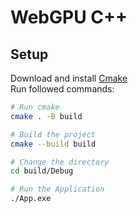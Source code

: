 <!-- Headings -->

# WebGPU C++

## Setup
Download and install [Cmake](https://cmake.org/download/) <br>
Run followed commands:

``` bash
# Run cmake
cmake . -B build

# Build the project
cmake --build build

# Change the directory
cd build/Debug

# Run the Application
./App.exe
```
